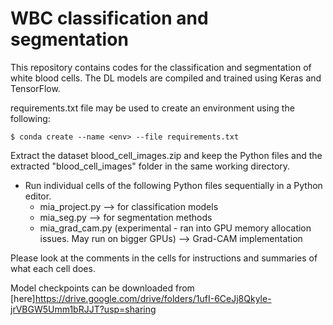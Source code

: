 # WBC classification and segmentation
 This repository contains codes for the classification and segmentation of white blood cells. The DL models are compiled and trained using Keras and TensorFlow.

requirements.txt file may be used to create an environment using the following:

`$ conda create --name <env> --file requirements.txt`

Extract the dataset blood_cell_images.zip and keep the Python files and the extracted "blood_cell_images" folder in the same working directory.

- Run individual cells of the following Python files sequentially in a Python editor.
  - mia_project.py --> for classification models
  - mia_seg.py --> for segmentation methods
  - mia_grad_cam.py (experimental - ran into GPU memory allocation issues. May run on bigger GPUs) --> Grad-CAM implementation

Please look at the comments in the cells for instructions and summaries of what each cell does.

Model checkpoints can be downloaded from [here]<https://drive.google.com/drive/folders/1ufI-6CeJj8Qkyle-jrVBGW5Umm1bRJJT?usp=sharing>
